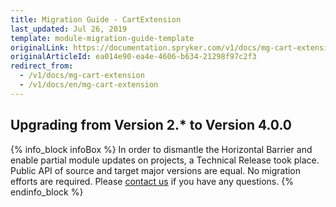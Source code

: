 ```yaml
---
title: Migration Guide - CartExtension
last_updated: Jul 26, 2019
template: module-migration-guide-template
originalLink: https://documentation.spryker.com/v1/docs/mg-cart-extension
originalArticleId: ea014e90-ea4e-4606-b634-21298f97c2f3
redirect_from:
  - /v1/docs/mg-cart-extension
  - /v1/docs/en/mg-cart-extension
---
```


## Upgrading from Version 2.* to Version 4.0.0
{% info_block infoBox %}
In order to dismantle the Horizontal Barrier and enable partial module updates on projects, a Technical Release took place. Public API of source and target major versions are equal. No migration efforts are required. Please [contact us](https://spryker.com/en/support/) if you have any questions.
{% endinfo_block %}
